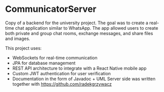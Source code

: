 # CommunicatorServer
Copy of a backend for the university project. 
The goal was to create a real-time chat application similar to WhatsApp. 
The app allowed users to create both private and group chat rooms, exchange messages, and share files and images.

This project uses:
- WebSockets for real-time communication
- JPA for database management
- REST API architecture to integrate with a React Native mobile app
- Custom JWT authentication for user verification
- Documentation in the form of Javadoc + UML
Server side was written together with https://github.com/radekgrzywacz
